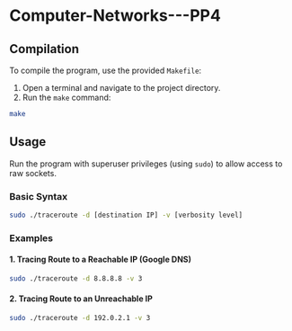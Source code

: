 # Computer-Networks---PP4

## Compilation

To compile the program, use the provided `Makefile`:

1. Open a terminal and navigate to the project directory.
2. Run the `make` command:

```bash
make
```

## Usage

Run the program with superuser privileges (using `sudo`) to allow access to raw sockets.

### Basic Syntax

```bash
sudo ./traceroute -d [destination IP] -v [verbosity level]
```
### Examples

#### 1. Tracing Route to a Reachable IP (Google DNS)

```bash
sudo ./traceroute -d 8.8.8.8 -v 3
```

#### 2. Tracing Route to an Unreachable IP

```bash
sudo ./traceroute -d 192.0.2.1 -v 3
```
